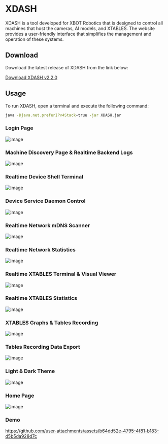 # XDASH

XDASH is a tool developed for XBOT Robotics that is designed to control all machines that host the cameras, AI models, and XTABLES. The website provides a user-friendly interface that simplifies the management and operation of these systems.

## Download

Download the latest release of XDASH from the link below:

[Download XDASH v2.2.0](https://github.com/Kobeeeef/XDASH/releases/download/v2.0.0/XDASH-2.2.0-SNAPSHOT.jar)

## Usage

To run XDASH, open a terminal and execute the following command:

```sh
java -Djava.net.preferIPv4Stack=true -jar XDASH.jar
```

### Login Page
![image](https://github.com/user-attachments/assets/ad35a999-6a32-414c-bf05-e42bc50ef42a)

### Machine Discovery Page & Realtime Backend Logs
![image](https://github.com/user-attachments/assets/06b5df37-39d1-4d46-bfd6-37adb9797982)

### Realtime Device Shell Terminal
![image](https://github.com/user-attachments/assets/9784848a-11f6-40b0-a736-c4259af63a49)

### Device Service Daemon Control
![image](https://github.com/user-attachments/assets/37684485-4cb7-44a3-8df8-ca0f330cba5c)

### Realtime Network mDNS Scanner
![image](https://github.com/user-attachments/assets/d1da50e2-704e-40c6-8297-ab0fdb13a0fc)

### Realtime Network Statistics
![image](https://github.com/user-attachments/assets/3f78c95f-e799-42a7-9d1e-60c585843599)

### Realtime XTABLES Terminal & Visual Viewer
![image](https://github.com/user-attachments/assets/a6a37325-8e60-48ef-8189-fa5c3a711d3c)

### Realtime XTABLES Statistics
![image](https://github.com/user-attachments/assets/56624a4f-15a3-45a5-bea8-c68b8223c02b)

### XTABLES Graphs & Tables Recording
![image](https://github.com/user-attachments/assets/ef5118a4-7dc4-4b3c-9f12-a188f8f4afc2)

### Tables Recording Data Export
![image](https://github.com/user-attachments/assets/770b6935-a78a-469e-bdc3-3bb433cbe64a)

### Light & Dark Theme
![image](https://github.com/user-attachments/assets/9b80b249-7926-4a64-b80c-56003f776e14)

### Home Page
![image](https://github.com/user-attachments/assets/c9777a3b-51e4-4a45-a46e-f2693b6eaff5)

### Demo
https://github.com/user-attachments/assets/b64dd52e-4795-4f81-b183-d5b5da928d7c




